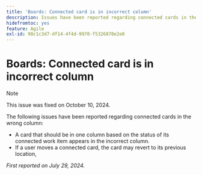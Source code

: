 ```yaml
---
title: 'Boards: Connected card is in incorrect column'
description: Issues have been reported regarding connected cards in the wrong column.
hidefromtoc: yes
feature: Agile
exl-id: 98c1c3d7-df14-4f4d-9970-f5326870e2e0
---
```

# Boards: Connected card is in incorrect column

>[!NOTE]
>
>This issue was fixed on October 10, 2024.


The following issues have been reported regarding connected cards in the wrong column:

* A card that should be in one column based on the status of its connected work item appears in the incorrect column.
* If a user moves a connected card, the card may revert to its previous location,

_First reported on July 29, 2024._

